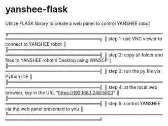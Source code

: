 # yanshee-flask
Utilize FLASK library to create a web panel to control YANSHEE robot

╔═══════════════════════════════════════════════════════════════════════════════╗
║ step 1: use VNC viewer to connect to YANSHEE robot                            ║
╠═══════════════════════════════════════════════════════════════════════════════╣
║ step 2: copy all folder and files to YANSHEE robot's Desktop using WINSCP     ║
╠═══════════════════════════════════════════════════════════════════════════════╣
║ step 3: run the py file via Python IDE                                        ║
╠═══════════════════════════════════════════════════════════════════════════════╣
║ step 4: at the local web browser, key in the URL "https://192.168.1.248:5000" ║
╠═══════════════════════════════════════════════════════════════════════════════╣
║ step 5: control YANSHEE via the web panel presented to you                    ║
╚═══════════════════════════════════════════════════════════════════════════════╝
